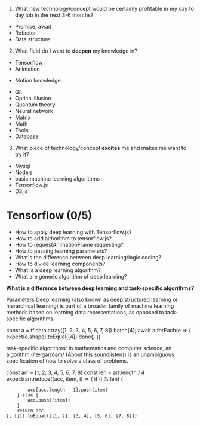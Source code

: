 1. What new technology/concept would be certainly profitable in my day to day job in the next 3-6 months?

* Promise, await
* Refactor
* Data structure

2. What field do I want to **deepen** my knowledge in?

* Tensorflow
* Animation
- Motion knowledge
* Git
* Optical illusion
* Quantum theory
* Neural network
* Matrix
* Math
* Tools
* Database

3. What piece of technology/concept **excites** me and makes me want to try it?

* Mysql
* Nodejs
* basic machine learning algorithms
* Tensorflow.js
* D3.js

# Tensorflow (0/5)

* How to apply deep learning with Tensorflow.js?
* How to add althorithm to tensorflow.js?
* How to requestAnimationFrame requesting?
* How to passing learning parameters?
* What's the difference between deep learning/logic coding?
* How to divide learning components?
* What is a deep learning algorithm?
* What are generic algorithm of deep learning?

**What is a difference between deep learning and task-specific algorithms?**

Parameters Deep learning (also known as deep structured learning or hierarchical learning) is part of a broader family of machine learning methods based on learning data representations, as opposed to task-specific algorithms.

const a = tf.data.array([1, 2, 3, 4, 5, 6, 7, 8]).batch(4);
    await a.forEach(e => {
        expect(e.shape).toEqual([4])
        done()
    })

task-specific algorithms: In mathematics and computer science, an algorithm (/ˈælɡərɪðəm/ (About this soundlisten)) is an unambiguous specification of how to solve a class of problems.

 const arr = [1, 2, 3, 4, 5, 6, 7, 8]
    const len = arr.length / 4
    expect(arr.reduce((acc, item, i) => {
        if (i % len) {

            acc[acc.length - 1].push(item)
        } else {
            acc.push([item])
        }
        return acc
    }, [])).toEqual([[1, 2], [3, 4], [5, 6], [7, 8]])
